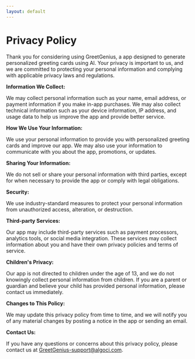 ```yaml
---
layout: default
---
```

# Privacy Policy

Thank you for considering using GreetGenius, a app designed to generate personalized greeting cards using AI. Your privacy is important to us, and we are committed to protecting your personal information and complying with applicable privacy laws and regulations.

**Information We Collect:**

We may collect personal information such as your name, email address, or payment information if you make in-app purchases. We may also collect technical information such as your device information, IP address, and usage data to help us improve the app and provide better service.

**How We Use Your Information:**

We use your personal information to provide you with personalized greeting cards and improve our app. We may also use your information to communicate with you about the app, promotions, or updates.

**Sharing Your Information:**

We do not sell or share your personal information with third parties, except for when necessary to provide the app or comply with legal obligations.

**Security:**

We use industry-standard measures to protect your personal information from unauthorized access, alteration, or destruction.

**Third-party Services:**

Our app may include third-party services such as payment processors, analytics tools, or social media integration. These services may collect information about you and have their own privacy policies and terms of service.


**Children's Privacy:**

Our app is not directed to children under the age of 13, and we do not knowingly collect personal information from children. If you are a parent or guardian and believe your child has provided personal information, please contact us immediately.

**Changes to This Policy:**

We may update this privacy policy from time to time, and we will notify you of any material changes by posting a notice in the app or sending an email.

**Contact Us:**

If you have any questions or concerns about this privacy policy, please contact us at [GreetGenius-support@algoci.com](mailto:GreetGenius-support@algoci.com).